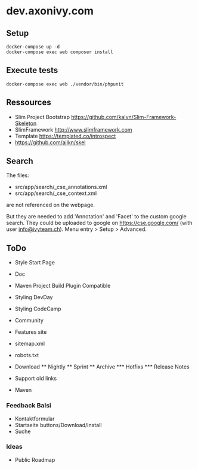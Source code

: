 # dev.axonivy.com

## Setup
	docker-compose up -d
	docker-compose exec web composer install

## Execute tests
	docker-compose exec web ./vendor/bin/phpunit

## Ressources
* Slim Project Bootstrap <https://github.com/kalvn/Slim-Framework-Skeleton>
* SlimFramework <http://www.slimframework.com>
* Template <https://templated.co/introspect>
* https://github.com/ajlkn/skel

## Search
The files: 
 * src/app/search/_cse_annotations.xml
 * src/app/search/_cse_context.xml

are not referenced on the webpage.

But they are needed to add 'Annotation' and 'Facet' to the custom google search.
They could be uploaded to google on https://cse.google.com/ (with user info@ivyteam.ch).
Menu entry > Setup > Advanced.

## ToDo

* Style Start Page
* Doc
* Maven Project Build Plugin Compatible
* Styling DevDay
* Styling CodeCamp 
* Community
* Features site

* sitemap.xml
* robots.txt

* Download
** Nightly
** Sprint
** Archive
*** Hotfixs
*** Release Notes

* Support old links
* Maven

### Feedback Balsi
* Kontaktformular
* Startseite buttons/Download/Install
* Suche

### Ideas
* Public Roadmap
